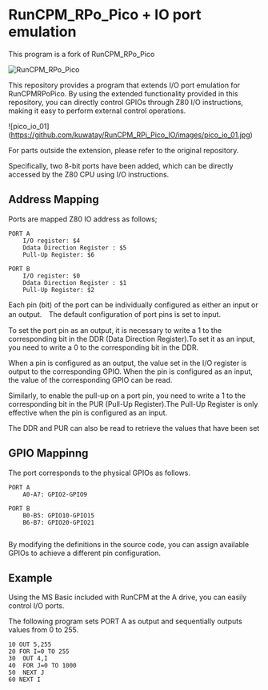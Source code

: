 # RunCPM_RPo_Pico + IO port emulation

This program is a fork of RunCPM_RPo_Pico

 ![RunCPM_RPo_Pico](https://github.com/guidol70/RunCPM_RPi_Pico)

This repository provides a program that extends I/O port emulation for RunCPMRPoPico. By using the extended functionality provided in this repository, you can directly control GPIOs through Z80 I/O instructions, making it easy to perform external control operations.

![pico_io_01] (https://github.com/kuwatay/RunCPM_RPi_Pico_IO/images/pico_io_01.jpg)

For parts outside the extension, please refer to the original repository.

Specifically, two 8-bit ports have been added, which can be directly accessed by the Z80 CPU using I/O instructions.

## Address Mapping
Ports are mapped Z80 IO address as follows;

```
PORT A
	I/O register: $4
	Ddata Direction Register : $5
	Pull-Up Register: $6
	
PORT B
	I/O register: $0
	Ddata Direction Register : $1
	Pull-Up Register: $2
```
Each pin (bit) of the port can be individually configured as either an input or an output.　The default configuration of port pins is set to input.

To set the port pin as an output, it is necessary to write a 1 to the corresponding bit in the DDR (Data Direction Register).To set it as an input, you need to write a 0 to the corresponding bit in the DDR. 

When a pin is configured as an output, the value set in the I/O register is output to the corresponding GPIO.
When the pin is configured as an input, the value of the corresponding GPIO can be read.

Similarly, to enable the pull-up on a port pin, you need to write a 1 to the corresponding bit in the PUR (Pull-Up Register).The Pull-Up Register is only effective when the pin is configured as an input.

The DDR and PUR can also be read to retrieve the values that have been set

## GPIO Mappinng
The port corresponds to the physical GPIOs as follows.

```
PORT A
	A0-A7: GPIO2-GPIO9
	
PORT B
	B0-B5: GPIO10-GPIO15
	B6-B7: GPIO20-GPIO21
	
```

By modifying the definitions in the source code, you can assign available GPIOs to achieve a different pin configuration.

## Example
Using the MS Basic included with RunCPM at the A drive, you can easily control I/O ports. 

The following program sets PORT A as output and sequentially outputs values from 0 to 255.

```
10 OUT 5,255
20 FOR I=0 TO 255
30  OUT 4,I
40  FOR J=0 TO 1000
50  NEXT J
60 NEXT I
```
